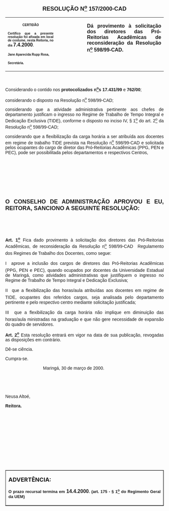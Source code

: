 <BODY LINK="#0000ff" VLINK="#800080">

<B><FONT FACE="Arial" SIZE=4><P ALIGN="CENTER">RESOLU&Ccedil;&Atilde;O N<U><SUP>o</U></SUP> 157/2000-CAD</P></B></FONT>
<TABLE CELLSPACING=0 BORDER=0 CELLPADDING=7 WIDTH=621>
<TR><TD WIDTH="32%" VALIGN="TOP">
<P ALIGN="CENTER"><B><FONT FACE="Arial" SIZE=1>CERTID&Atilde;O</P>
<P ALIGN="JUSTIFY">Certifico que a presente resolu&ccedil;&atilde;o foi afixada em local de costume, nesta Reitoria, no dia </FONT><FONT FACE="Arial">7.4.2000</FONT><FONT FACE="Arial" SIZE=1>.</P>
<P ALIGN="JUSTIFY">Jane Aparecida Rupp Rosa,</P>
<P ALIGN="JUSTIFY">Secret&aacute;ria.</B></FONT></TD>
<TD WIDTH="18%" VALIGN="TOP">
<P>&nbsp;</TD>
<TD WIDTH="50%" VALIGN="TOP">
<B><FONT FACE="Arial"><P ALIGN="JUSTIFY">D&aacute; provimento &agrave; solicita&ccedil;&atilde;o dos diretores das Pr&oacute;-Reitorias Acad&ecirc;micas de reconsidera&ccedil;&atilde;o da Resolu&ccedil;&atilde;o n<U><SUP>o</U></SUP> 598/99-CAD.</B></FONT></TD>
</TR>
</TABLE>

<FONT FACE="Arial"><P ALIGN="JUSTIFY">&nbsp;</P>
<P ALIGN="JUSTIFY">&#9;Considerando o contido nos <B>protocolizados n<U><SUP>o</U>s</SUP> 17.431/99 </B>e <B>762/00</B>;</P>
<P ALIGN="JUSTIFY">&#9;considerando o disposto na Resolu&ccedil;&atilde;o n<U><SUP>o</U></SUP> 598/99-CAD;</P>
<P ALIGN="JUSTIFY">&#9;considerando que a atividade administrativa pertinente aos chefes de departamento justificam o ingresso no Regime de Trabalho de Tempo Integral e Dedica&ccedil;&atilde;o Exclusiva (TIDE), conforme o disposto no inciso IV, § 1<U><SUP>o</U></SUP> do art. 2<U><SUP>o</U></SUP> da Resolu&ccedil;&atilde;o n<U><SUP>o</U></SUP> 598/99-CAD;</P>
<P ALIGN="JUSTIFY">&#9;considerando que a flexibiliza&ccedil;&atilde;o da carga hor&aacute;ria a ser atribu&iacute;da aos docentes em regime de trabalho TIDE prevista na Resolu&ccedil;&atilde;o n<U><SUP>o</U></SUP> 598/99-CAD e solicitada pelos ocupantes do cargo de diretor das Pr&oacute;-Reitorias Acad&ecirc;micas (PPG, PEN e PEC), pode ser possibilitada pelos departamentos e respectivos Centros, </P>
<P ALIGN="JUSTIFY">&nbsp;</P>
<P ALIGN="JUSTIFY">&nbsp;</P>
<P ALIGN="JUSTIFY">&nbsp;</P>
<P ALIGN="JUSTIFY">&nbsp;</P>
</FONT><B><FONT FACE="Arial" SIZE=4><P ALIGN="JUSTIFY">O CONSELHO DE ADMINISTRA&Ccedil;&Atilde;O APROVOU E EU, REITORA, SANCIONO A SEGUINTE RESOLU&Ccedil;&Atilde;O:</P>
</B></FONT><FONT FACE="Arial"><P>&nbsp;</P>
<P>&nbsp;</P>
<B><P ALIGN="JUSTIFY">Art. 1<U><SUP>o</B></U></SUP> Fica dado provimento &agrave; solicita&ccedil;&atilde;o dos diretores das Pr&oacute;-Reitorias Acad&ecirc;micas, de reconsidera&ccedil;&atilde;o da Resolu&ccedil;&atilde;o n<U><SUP>o</U></SUP> 598/99-CAD  Regulamento dos Regimes de Trabalho dos Docentes, como segue:</P>
<P ALIGN="JUSTIFY">&#9;I  aprove a inclus&atilde;o dos cargos de diretores das Pr&oacute;-Reitorias Acad&ecirc;micas (PPG, PEN e PEC), quando ocupados por docentes da Universidade Estadual de Maring&aacute;, como atividades administrativas que justifiquem o ingresso no Regime de Trabalho de Tempo Integral e Dedica&ccedil;&atilde;o Exclusiva;</P>
<P ALIGN="JUSTIFY">&#9;II  que a flexibiliza&ccedil;&atilde;o das horas/aula atribu&iacute;das aos docentes em regime de TIDE, ocupantes dos referidos cargos, seja analisada pelo departamento pertinente e pelo respectivo centro mediante solicita&ccedil;&atilde;o justificada;</P>
<P ALIGN="JUSTIFY">&#9;III  que a flexibiliza&ccedil;&atilde;o da carga hor&aacute;ria n&atilde;o implique em diminui&ccedil;&atilde;o das horas/aula ministradas na gradua&ccedil;&atilde;o e que n&atilde;o gere necessidade de expans&atilde;o do quadro de servidores.</P>
<B><P ALIGN="JUSTIFY">&#9;Art. 2<U><SUP>o</B></U></SUP> Esta resolu&ccedil;&atilde;o entrar&aacute; em vigor na data de sua publica&ccedil;&atilde;o, revogadas as disposi&ccedil;&otilde;es em contr&aacute;rio.</P>
<P ALIGN="JUSTIFY">&#9;D&ecirc;-se ci&ecirc;ncia.</P>
<P ALIGN="JUSTIFY">&#9;Cumpra-se.</P><DIR>
<DIR>
<DIR>

<P ALIGN="JUSTIFY">&#9;&#9;&#9;Maring&aacute;, 30 de mar&ccedil;o de 2000.</P>
<P ALIGN="JUSTIFY">&nbsp;</P>
<P ALIGN="JUSTIFY">&nbsp;</P></DIR>
</DIR>
</DIR>

<P ALIGN="JUSTIFY">&#9;&#9;&#9;&#9;Neusa Alto&eacute;,</P>
<P ALIGN="JUSTIFY">&#9;&#9;&#9;&#9;<B>Reitora.</P>
<P ALIGN="JUSTIFY">&nbsp;</P>
<P ALIGN="JUSTIFY">&nbsp;</P>
<P ALIGN="JUSTIFY">&nbsp;</P>
<P ALIGN="JUSTIFY">&nbsp;</P>
<P ALIGN="JUSTIFY">&nbsp;</P>
<P ALIGN="JUSTIFY">&nbsp;</P></B></FONT>
<TABLE BORDER CELLSPACING=1 CELLPADDING=4 WIDTH=212>
<TR><TD VALIGN="TOP">
<P><B><FONT SIZE=4>ADVERT&Ecirc;NCIA:</P>
</FONT><FONT FACE="Arial" SIZE=2><P ALIGN="JUSTIFY">O prazo recursal termina em </FONT><FONT FACE="Arial">14.4.2000</FONT><FONT FACE="Arial" SIZE=2>. (art. 175 - § 1<U><SUP>o</U></SUP> do Regimento Geral da UEM)</B></FONT></TD>
</TR>
</TABLE>

</BODY>
